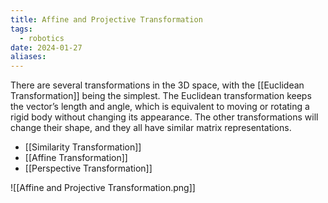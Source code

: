 ```yaml
---
title: Affine and Projective Transformation
tags:
  - robotics
date: 2024-01-27
aliases:
---
```

There are several transformations in the 3D space, with the [[Euclidean Transformation]] being the simplest. The Euclidean transformation keeps the vector’s length and angle, which is equivalent to moving or rotating a rigid body without changing its appearance. The other transformations will change their shape, and they all have similar matrix representations.

- [[Similarity Transformation]]
- [[Affine Transformation]]
- [[Perspective Transformation]]

![[Affine and Projective Transformation.png]]